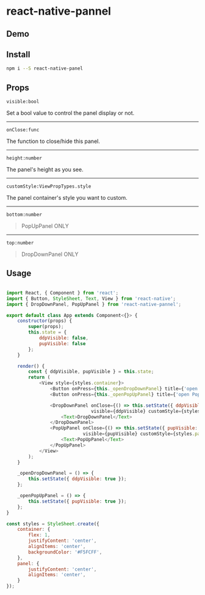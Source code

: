 # react-native-pannel

## Demo


## Install

```bash
npm i --S react-native-panel
```

## Props

`visible:bool`

Set a bool value to control the panel display or not.

---

`onClose:func`

The function to close/hide this panel. 

---

`height:number`

The panel's height as you see.

---

`customStyle:ViewPropTypes.style`

The panel container's style you want to custom.

---

`bottom:number`
> PopUpPanel ONLY

---

`top:number`
> DropDownPanel ONLY

## Usage

```js

import React, { Component } from 'react';
import { Button, StyleSheet, Text, View } from 'react-native';
import { DropDownPanel, PopUpPanel } from 'react-native-pannel';

export default class App extends Component<{}> {
    constructor(props) {
        super(props);
        this.state = {
            ddpVisible: false,
            pupVisible: false
        };
    }

    render() {
        const { ddpVisible, pupVisible } = this.state;
        return (
            <View style={styles.container}>
                <Button onPress={this._openDropDownPanel} title={'open DropDown panel'}/>
                <Button onPress={this._openPopUpPanel} title={'open PopUp panel'}/>

                <DropDownPanel onClose={() => this.setState({ ddpVisible: false })}
                               visible={ddpVisible} customStyle={styles.panel}>
                    <Text>DropDownPanel</Text>
                </DropDownPanel>
                <PopUpPanel onClose={() => this.setState({ pupVisible: false })}
                            visible={pupVisible} customStyle={styles.panel}>
                    <Text>PopUpPanel</Text>
                </PopUpPanel>
            </View>
        );
    }

    _openDropDownPanel = () => {
        this.setState({ ddpVisible: true });
    };

    _openPopUpPanel = () => {
        this.setState({ pupVisible: true });
    };
}

const styles = StyleSheet.create({
    container: {
        flex: 1,
        justifyContent: 'center',
        alignItems: 'center',
        backgroundColor: '#F5FCFF',
    },
    panel: {
        justifyContent: 'center',
        alignItems: 'center',
    }
});

```
